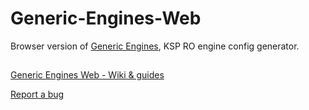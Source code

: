# Generic-Engines-Web
Browser version of [Generic Engines](https://github.com/PatPL/Generic-Engines), KSP RO engine config generator.

##

[Generic Engines Web - Wiki & guides](https://github.com/PatPL/Generic-Engines-Web/wiki)

[Report a bug](https://github.com/PatPL/Generic-Engines-Web/issues/new)
